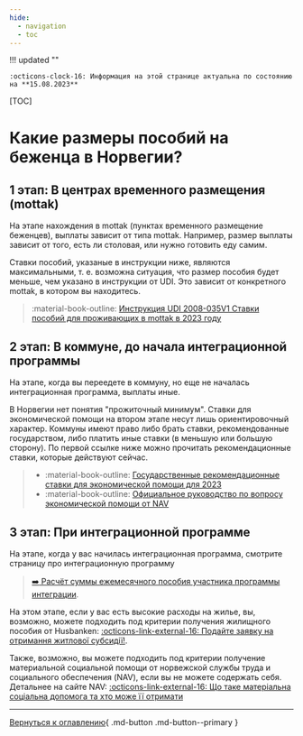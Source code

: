 ```yaml
---
hide:
  - navigation
  - toc
---
```

!!! updated ""

    :octicons-clock-16: Информация на этой странице актуальна по состоянию на **15.08.2023**

[TOC]

# Какие размеры пособий на беженца в Норвегии?
## 1 этап: В центрах временного размещения (mottak)
На этапе нахождения в mottak (пунктах временного размещение беженцев), выплаты зависит от типа mottak. Например, размер выплаты зависит от того, есть ли столовая, или нужно готовить еду самим. 

Ставки пособий, указаные в инструкции ниже, являются максимальными, т. е. возможна ситуация, что размер пособия будет меньше, чем указано в инструкции от UDI. Это зависит от конкретного mottak, в котором вы находитесь. 

> :material-book-outline: [Инструкция UDI 2008-035V1 Ставки пособий для проживающих в mottak в 2023 году](https://www.udiregelverk.no/rettskilder/udi-retningslinjer/udi-2008-035/udi-2008-035v1/)

## 2 этап: В коммуне, **до** начала интеграционной программы

На этапе, когда вы переедете в коммуну, но еще не началась интеграционная программа, выплаты иные. 

В Норвегии нет понятия "прожиточный минимум". Ставки для экономической помощи на втором этапе несут лишь ориентировочный характер. Коммуны имеют право либо брать ставки, рекомендованные государством, либо платить иные ставки (в меньшую или большую сторону). По первой ссылке ниже можно прочитать рекомендационные ставки, которые действуют сейчас. 

> - :material-book-outline: [Государственные рекомендационные ставки для экономической помощи для 2023](https://www.regjeringen.no/no/dokumenter/rundskriv-a-22023-statlege-rettleiande-retningslinjer-for-okonomisk-stonad-for-2023/id2986270/)
> - :material-book-outline: [Официальное руководство по вопросу экономической помощи от NAV](https://www.statsforvalteren.no/siteassets/fm-agder/bilder-agder/helse-omsorg-og-sosialtjenester-bilder/sosiale-tjenester/ny-veileder-om-okonomisk-stonad-etter-sosialtjenesteloven.pdf)

## 3 этап: При интеграционной программе
На этапе, когда у вас начилась интеграционная программа, смотрите cтраницу про интеграционную программу

> [:arrow_right: Расчёт суммы ежемесячного пособия участника программы интеграции](introduction-programme.md/#3).

На этом этапе, если у вас есть высокие расходы на жилье, вы, возможно, можете подходить под критерии получения жилищного пособия от Husbanken: [:octicons-link-external-16: Подайте заявку на отримання житлової субсидії!](https://nedlasting.husbanken.no/Filer/9e5u.pdf). 

Также, возможно, вы можете подходить под критерии получение материальной социальной помощи от норвежской службы труда и социального обеспечения (NAV), если вы не можете содержать себя. Детальнее на сайте NAV: [:octicons-link-external-16: Що таке матеріальна соціальна допомога та хто може її отримати](https://www.nav.no/ukraina/uk#socialnadopomoga)

---

[Вернуться к оглавлению](index.md){ .md-button .md-button--primary }
